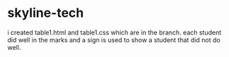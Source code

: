 # skyline-tech
i created table1.html and table1.css which are in the branch.
each student did well in the marks and a sign is used to show a student that did not do well.